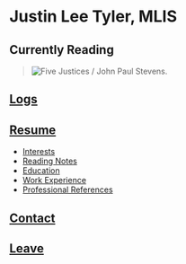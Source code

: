 Justin Lee Tyler, MLIS
===

Currently Reading
---
>![Five Justices / John Paul Stevens.](https://m.media-amazon.com/images/I/41cbUsBOMNL._SY346_.jpg)

[Logs](interests)
---

[Resume](resume) 
---  
- [Interests](http://justinleetyler.com/interests)
- [Reading Notes](http://justinleetyler.com/interests)
- [Education](https://justinleetyler.github.io/resume#education)
- [Work Experience](https://justinleetyler.github.io/resume#work-experience)
- [Professional References](https://justinleetyler.github.io/resume#work-experience)

[Contact]()
---

[Leave](http://www.google.com)   
---